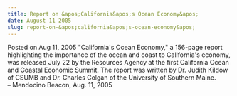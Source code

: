 ```yaml
---
title: Report on &apos;California&apos;s Ocean Economy&apos;
date: August 11 2005
slug: report-on-&apos;california&apos;s-ocean-economy&apos;
---
```





<span class="date">Posted on Aug 11, 2005    </span>
&quot;California&apos;s Ocean Economy,&quot; a 156-page report highlighting the
importance of the ocean and coast to California&apos;s economy, was
released July 22 by the Resources Agency at the first California
Ocean and Coastal Economic Summit. The report was written by Dr.
Judith Kildow of CSUMB and Dr. Charles Colgan of the University of
Southern Maine.<br>
&#x2013; Mendocino Beacon, Aug. 11, 2005<br/></br>




